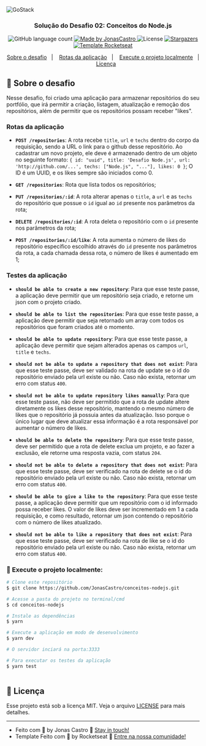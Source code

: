 <img alt="GoStack" src="https://storage.googleapis.com/golden-wind/bootcamp-gostack/header-desafios.png" />

<h3 align="center">
  Solução do Desafio 02: Conceitos do Node.js
</h3>


<p align="center">
  <img alt="GitHub language count" src="https://img.shields.io/github/languages/count/jonascastro/conceitos-nodejs?color=%2304D361">

  <a href="https://www.linkedin.com/in/jonas-castro-b4044111a/">
    <img alt="Made by JonasCastro" src="https://img.shields.io/badge/made%20by-JonasCastro-%2304D361">
  </a>

  <img alt="License" src="https://img.shields.io/badge/license-MIT-%2304D361">

  <a href="https://github.com/JonasCastro/conceitos-nodejs/stargazers">
    <img alt="Stargazers" src="https://img.shields.io/github/stars/jonascastro/conceitos-nodejs?style=social">
  </a>
     <a href="https://github.com/Rocketseat/gostack-template-conceitos-nodejs">
    <img alt="Template Rocketseat" src="https://img.shields.io/badge/Template%20-Rocketseat-%2304D361">
  </a>
</p>

<p align="center">
  <a href="#rocket-sobre-o-desafio">Sobre o desafio</a>&nbsp;&nbsp;&nbsp;|&nbsp;&nbsp;&nbsp;
  <a href="#rotas-da-aplicação">Rotas da aplicação</a>&nbsp;&nbsp;&nbsp;|&nbsp;&nbsp;&nbsp;
    <a href="#checkered_flag-execute-o-projeto-localmente">Execute o projeto localmente</a>&nbsp;&nbsp;&nbsp;|&nbsp;&nbsp;&nbsp;
  <a href="#memo-licença">Licença</a>
</p>

## :rocket: Sobre o desafio

Nesse desafio, foi criado uma aplicação para armazenar repositórios do seu portfólio, que irá permitir a criação, listagem, atualização e remoção dos repositórios, além de permitir que os repositórios possam receber "likes".


### Rotas da aplicação

- **`POST /repositories`**: A rota recebe `title`, `url` e `techs` dentro do corpo da requisição, sendo a URL o link para o github desse repositório. Ao cadastrar um novo projeto, ele deve é armazenado dentro de um objeto no seguinte formato: `{ id: "uuid", title: 'Desafio Node.js', url: 'http://github.com/...', techs: ["Node.js", "..."], likes: 0 }`; O ID é um UUID, e os likes sempre são iniciados como 0.

- **`GET /repositories`**: Rota que lista todos os repositórios;

- **`PUT /repositories/:id`**: A rota alterar apenas o `title`, a `url` e as `techs` do repositório que possue o `id` igual ao `id` presente nos parâmetros da rota;

- **`DELETE /repositories/:id`**: A rota deleta o repositório com o `id` presente nos parâmetros da rota;

- **`POST /repositories/:id/like`**: A rota aumenta o número de likes do repositório específico escolhido através do `id` presente nos parâmetros da rota, a cada chamada dessa rota, o número de likes é aumentado em 1;

### Testes da aplicação

- **`should be able to create a new repository`**: Para que esse teste passe, a aplicação deve permitir que um repositório seja criado, e retorne um json com o projeto criado.

- **`should be able to list the repositories`**: Para que esse teste passe, a aplicação deve permitir que seja retornado um array com todos os repositórios que foram criados até o momento.

- **`should be able to update repository`**: Para que esse teste passe, a aplicação deve permitir que sejam alterados apenas os campos `url`, `title` e `techs`.

- **`should not be able to update a repository that does not exist`**: Para que esse teste passe, deve ser validado na rota de update se o id do repositório enviado pela url existe ou não. Caso não exista, retornar um erro com status `400`.

- **`should not be able to update repository likes manually`**: Para que esse teste passe, não deve ser permitido que a rota de update altere diretamente os likes desse repositório, mantendo o mesmo número de likes que o repositório já possuia antes da atualização. Isso porque o único lugar que deve atualizar essa informação é a rota responsável por aumentar o número de likes.

- **`should be able to delete the repository`**: Para que esse teste passe, deve ser permitido que a rota de delete exclua um projeto, e ao fazer a exclusão, ele retorne uma resposta vazia, com status `204`.

- **`should not be able to delete a repository that does not exist`**: Para que esse teste passe, deve ser verificado na rota de delete se o id do repositório enviado pela url existe ou não. Caso não exista, retornar um erro com status `400`.

- **`should be able to give a like to the repository`**: Para que esse teste passe, a aplicação deve permitir que um repositório com o id informado possa receber likes. O valor de likes deve ser incrementado em 1 a cada requisição, e como resultado, retornar um json contendo o repositório com o número de likes atualizado.

- **`should not be able to like a repository that does not exist`**: Para que esse teste passe, deve ser verificado na rota de like se o id do repositório enviado pela url existe ou não. Caso não exista, retornar um erro com status `400`.

### :checkered_flag: Execute o projeto localmente:

```bash
# Clone este repositório
$ git clone https://github.com/JonasCastro/conceitos-nodejs.git

# Acesse a pasta do projeto no terminal/cmd
$ cd conceitos-nodejs

# Instale as dependências
$ yarn

# Execute a aplicação em modo de desenvolvimento
$ yarn dev

# O servidor inciará na porta:3333 

# Para executar os testes da aplicação
$ yarn test
 
```
## :memo: Licença

Esse projeto está sob a licença MIT. Veja o arquivo [LICENSE](LICENSE) para mais detalhes.

---

- Feito com :blue_heart: by Jonas Castro :wave: [Stay in touch!](https://www.linkedin.com/in/jonas-castro-b4044111a/)
- Template Feito com 💜 by Rocketseat :wave: [Entre na nossa comunidade!](https://discordapp.com/invite/gCRAFhc)
